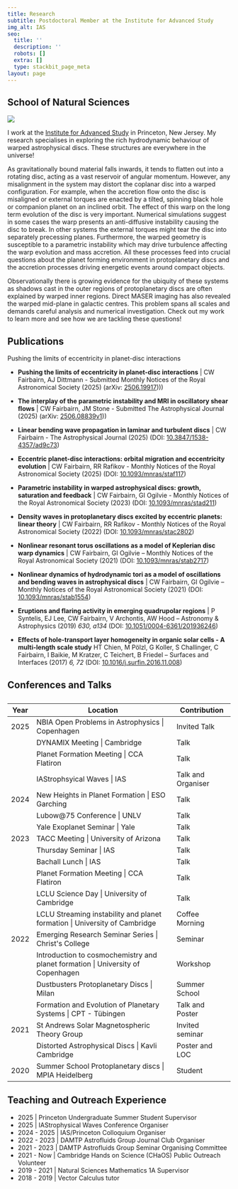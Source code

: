 ```yaml
---
title: Research
subtitle: Postdoctoral Member at the Institute for Advanced Study
img_alt: IAS
seo:
  title: ''
  description: ''
  robots: []
  extra: []
  type: stackbit_page_meta
layout: page
---
```

## School of Natural Sciences

![](/\_static/app-assets/images/warped_disc.jpeg)

I work at the [Institute for Advanced Study](https://www.ias.edu/scholars/callum-w-fairbairn) in Princeton, New Jersey. My research specialises in exploring the rich hydrodynamic behaviour of warped astrophysical discs. These structures are everywhere in the universe!

As gravitationally bound material falls inwards, it tends to flatten out into a rotating disc, acting as a vast reservoir of angular momentum. However, any misalignment in the system may distort the coplanar disc into a warped configuration. For example, when the accretion flow onto the disc is misaligned or external torques are enacted by a tilted, spinning black hole or companion planet on an inclined orbit. The effect of this warp on the long term evolution of the disc is very important. Numerical simulations suggest in some cases the warp presents an anti-diffusive instability causing the disc to break. In other systems the external torques might tear the disc into separately precessing planes. Furthermore, the warped geometry is susceptible to a parametric instability which may drive turbulence affecting the warp evolution and mass accretion. All these processes feed into crucial questions about the planet forming environment in protoplanetary discs and the accretion processes driving energetic events around compact objects.

Observationally there is growing evidence for the ubiquity of these systems as shadows cast in the outer regions of protoplanetary discs are often explained by warped inner regions. Direct MASER imaging has also revealed the warped mid-plane in galactic centres. This problem spans all scales and demands careful analysis and numerical investigation. Check out my work to learn more and see how we are tackling these questions!

## Publications


Pushing the limits of eccentricity in planet-disc interactions

*   **Pushing the limits of eccentricity in planet-disc interactions** | CW Fairbairn, AJ Dittmann - Submitted Monthly Notices of the Royal Astronomical Society (2025) (arXiv: [2506.19917](https://arxiv.org/abs/2506.19917))))

*   **The interplay of the parametric instability and MRI in oscillatory shear flows** | CW Fairbairn, JM Stone - Submitted The Astrophysical Journal (2025) (arXiv: [2506.08839v1](https://arxiv.org/abs/2506.08839v1)))

*   **Linear bending wave propagation in laminar and turbulent discs** | CW Fairbairn - The Astrophysical Journal (2025) (DOI: [10.3847/1538-4357/ad9c73](https://doi.org/10.3847/1538-4357/ad9c73))

*   **Eccentric planet-disc interactions: orbital migration and eccentricity evolution** | CW Fairbairn, RR Rafikov - Monthly Notices of the Royal Astronomical Society (2025) (DOI: [10.1093/mnras/staf117](https://doi.org/10.1093/mnras/staf117))

*   **Parametric instability in warped astrophysical discs: growth, saturation and feedback** | CW Fairbairn, GI Ogilvie - Monthly Notices of the Royal Astronomical Society (2023) (DOI: [10.1093/mnras/stad211](https://doi.org/10.1093/mnras/stad211))

*   **Density waves in protoplanetary discs excited by eccentric planets: linear theory** | CW Fairbairn, RR Rafikov - Monthly Notices of the Royal Astronomical Society (2022) (DOI: [10.1093/mnras/stac2802](https://doi.org/10.1093/mnras/stac2802))

*   **Nonlinear resonant torus oscillations as a model of Keplerian disc warp dynamics** | CW Fairbairn, GI Ogilvie – Monthly Notices of the Royal Astronomical Society (2021) (DOI: [10.1093/mnras/stab2717](https://doi.org/10.1093/mnras/stab2717))

*   **Nonlinear dynamics of hydrodynamic tori as a model of oscillations and bending waves in astrophysical discs** | CW Fairbairn, GI Ogilvie – Monthly Notices of the Royal Astronomical Society (2021) (DOI: [10.1093/mnras/stab1554](https://doi.org/10.1093/mnras/stab1554))

*   **Eruptions and flaring activity in emerging quadrupolar regions** | P Syntelis, EJ Lee, CW Fairbairn, V Archontis, AW Hood – Astronomy & Astrophysics (2019) *630, a134* (DOI: [10.1051/0004-6361/201936246](http://dx.doi.org/10.1051/0004-6361/201936246))

*   **Effects of hole-transport layer homogeneity in organic solar cells - A multi-length scale study**   HT Chien, M Pölzl, G Koller, S Challinger, C Fairbairn, I Baikie, M Kratzer, C Teichert, B Friedel – Surfaces and Interfaces (2017) *6, 72* (DOI: [10.1016/j.surfin.2016.11.008](http://dx.doi.org/10.1016/j.surfin.2016.11.008))

## Conferences and Talks

<div class="responsive-table">
<table> <caption></caption>
<thead><tr>
    <th>Year</th>
    <th>Location</th>
    <th>Contribution</th>
</tr> </thead>
<tbody>

<tr>
    <td>2025</td>
    <td>NBIA Open Problems in Astrophysics | Copenhagen</td>
    <td>Invited Talk</td>
</tr>
<tr>
    <td></td>
    <td>DYNAMIX Meeting | Cambridge</td>
    <td>Talk</td>
</tr>
<tr>
    <td></td>
    <td>Planet Formation Meeting | CCA Flatiron</td>
    <td>Talk</td>
</tr>
<tr>
    <td></td>
    <td>IAStrophsyical Waves | IAS</td>
    <td>Talk and Organiser</td>
</tr>

<tr>
    <td>2024</td>
    <td>New Heights in Planet Formation | ESO Garching</td>
    <td>Talk</td>
</tr>
<tr>
    <td></td>
    <td>Lubow@75 Conference | UNLV</td>
    <td>Talk</td>
</tr>
<tr>
    <td></td>
    <td>Yale Exoplanet Seminar | Yale</td>
    <td>Talk</td>
</tr>

<tr>
    <td>2023</td>
    <td>TACC Meeting | University of Arizona</td>
    <td>Talk</td>
</tr>
<tr>
    <td></td>
    <td>Thursday Seminar | IAS</td>
    <td>Talk</td>
</tr>
<tr>
    <td></td>
    <td>Bachall Lunch | IAS</td>
    <td>Talk</td>
</tr>
<tr>
    <td></td>
    <td>Planet Formation Meeting | CCA Flatiron</td>
    <td>Talk</td>
</tr>
<tr>
    <td></td>
    <td>LCLU Science Day | University of Cambridge</td>
    <td>Talk</td>
</tr>
<tr>
    <td></td>
    <td>LCLU Streaming instability and planet formation | University of Cambridge</td>
    <td>Coffee Morning</td>
</tr>

<tr>
    <td>2022</td>
    <td>Emerging Research Seminar Series | Christ's College</td>
    <td>Seminar</td>
</tr>
    <td></td>
    <td>Introduction to cosmochemistry and planet formation | University of Copenhagen</td>
    <td>Workshop</td>
</tr>
<tr>
    <td></td>
    <td> Dustbusters Protoplanetary Discs | Milan</td>
    <td>Summer School</td>
</tr>
<tr>
    <td></td>
    <td> Formation and Evolution of Planetary Systems | CPT - T&#252bingen</td>
    <td>Talk and Poster</td>
</tr>

<tr>
    <td>2021</td>
    <td>St Andrews Solar Magnetospheric Theory Group</td>
    <td>Invited seminar</td>
</tr>
    <td></td>
    <td>Distorted Astrophysical Discs | Kavli Cambridge</td>
    <td>Poster and LOC</td>
</tr>
<tr>
    <td>2020</td>
    <td>Summer School Protoplanetary discs | MPIA Heidelberg</td>
    <td>Student</td>
</tr>

</tbody> </table>
 </div>

## Teaching and Outreach Experience

*   2025 | Princeton Undergraduate Summer Student Supervisor
*   2025 | IAStrophysical Waves Conference Organiser
*   2024 - 2025  | IAS/Princeton Colloquium Organiser
*   2022 - 2023  | DAMTP Astrofluids Group Journal Club Organiser
*   2021 - 2023  | DAMTP Astrofluids Group Seminar Organising Committee
*   2021 - Now  | Cambridge Hands on Science (CHaOS) Public Outreach Volunteer
*   2019 - 2021 | Natural Sciences Mathematics 1A Supervisor
*   2018 - 2019 | Vector Calculus tutor
